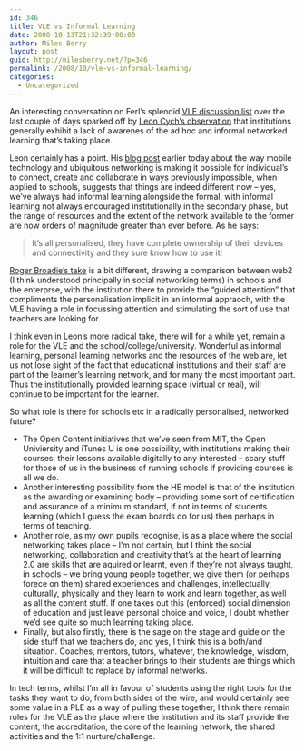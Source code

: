```yaml
---
id: 346
title: VLE vs Informal Learning
date: 2008-10-13T21:32:39+00:00
author: Miles Berry
layout: post
guid: http://milesberry.net/?p=346
permalink: /2008/10/vle-vs-informal-learning/
categories:
  - Uncategorized
---
```

An interesting conversation on Ferl&#8217;s splendid [VLE discussion list](http://www.jiscmail.ac.uk/cgi-bin/webadmin?A1=ind0810&L=VLE) over the last couple of days sparked off by [Leon Cych&#8217;s observation](http://www.jiscmail.ac.uk/cgi-bin/webadmin?A2=ind0810&L=VLE&T=0&F=&S=&P=5947) that institutions generally exhibit a lack of awarenes of the ad hoc and informal networked learning that&#8217;s taking place.

Leon certainly has a point. His [blog post](http://www.l4l.co.uk/?p=109) earlier today about the way mobile technology and ubiquitous networking is making it possible for individual&#8217;s to connect, create and collaborate in ways previously impossible, when applied to schools, suggests that things are indeed different now &#8211; yes, we&#8217;ve always had informal learning alongside the formal, with informal learning not always encouraged institutionally in the secondary phase, but the range of resources and the extent of the network available to the former are now orders of magnitude greater than ever before. As he says:

> It’s all personalised, they have complete ownership of their devices and connectivity and they sure know how to use it!
> 
> <!--more-->

[Roger Broadie&#8217;s take](http://www.jiscmail.ac.uk/cgi-bin/webadmin?A2=ind0810&L=VLE&T=0&F=&S=&P=6203) is a bit different, drawing a comparison between web2 (I think understood principally in social networking terms) in schools and the enterprse, with the institution there to provide the &#8220;guided attention&#8221; that compliments the personalisation implicit in an informal appraoch, with the VLE having a role in focussing attention and stimulating the sort of use that teachers are looking for.

I think even in Leon&#8217;s more radical take, there will for a while yet, remain a role for the VLE and the school/college/university. Wonderful as informal learning, personal learning networks and the resources of the web are, let us not lose sight of the fact that educational institutions and their staff are part of the learner&#8217;s learning network, and for many the most important part. Thus the institutionally provided learning space (virtual or real), will continue to be important for the learner.

So what role is there for schools etc in a radically personalised, networked future?

  * The Open Content initiatives that we&#8217;ve seen from MIT, the Open Univiersity and iTunes U is one possibility, with institutions making their courses, their lessons available digitally to any interested &#8211; scary stuff for those of us in the business of running schools if providing courses is all we do.
  * Another interesting possibility from the HE model is that of the institution as the awarding or examining body &#8211; providing some sort of certification and assurance of a minimum standard, if not in terms of students learning (which I guess the exam boards do for us) then perhaps in terms of teaching.
  * Another role, as my own pupils recognise, is as a place where the social networking takes place &#8211; I&#8217;m not certain, but I think the social networking, collaboration and creativity that&#8217;s at the heart of learning 2.0 are skills that are aquired or learnt, even if they&#8217;re not always taught, in schools &#8211; we bring young people together, we give them (or perhaps forece on them) shared experiences and challenges, intellectually, culturally, physically and they learn to work and learn together, as well as all the content stuff. If one takes out this (enforced) social dimension of education and just leave personal choice and voice, I doubt whether we&#8217;d see quite so much learning taking place.
  * Finally, but also firstly, there is the sage on the stage and guide on the side stuff that we teachers do, and yes, I think this is a both/and situation. Coaches, mentors, tutors, whatever, the knowledge, wisdom, intuition and care that a teacher brings to their students are things which it will be difficult to replace by informal networks.

In tech terms, whilst I&#8217;m all in favour of students using the right tools for the tasks they want to do, from both sides of the wire, and would certainly see some value in a PLE as a way of pulling these together, I think there remain roles for the VLE as the place where the institution and its staff provide the content, the accreditation, the core of the learning network, the shared activities and the 1:1 nurture/challenge.